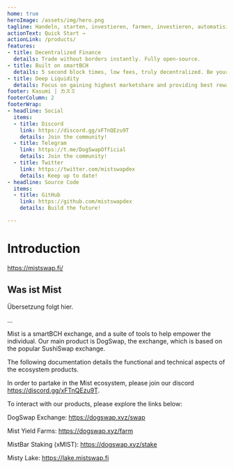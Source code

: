 ```yaml
---
home: true
heroImage: /assets/img/hero.png
tagline: Handeln, starten, investieren, farmen, investieren, automatisieren, auf der führenden DeFi-Plattform von smartBCH aufbauen
actionText: Quick Start →
actionLink: /products/
features:
- title: Decentralized Finance
  details: Trade without borders instantly. Fully open-source.
- title: Built on smartBCH
  details: 5 second block times, low fees, truly decentralized. Be your own bank.
- title: Deep Liquidity
  details: Focus on gaining highest marketshare and providing best rewards to liquidity providers.
footer: Kasumi | カスミ
footerColumn: 2
footerWrap:
- headline: Social
  items:
  - title: Discord
    link: https://discord.gg/xFTnQEzu9T
    details: Join the community!
  - title: Telegram
    link: https://t.me/DogSwapOfficial
    details: Join the community!
  - title: Twitter
    link: https://twitter.com/mistswapdex
    details: Keep up to date!
- headline: Source Code
  items:
  - title: GitHub
    link: https://github.com/mistswapdex
    details: Build the future!

---
```


# Introduction

<https://mistswap.fi/>

## Was ist Mist

Übersetzung folgt hier.

...

Mist is a smartBCH exchange, and a suite of tools to help empower the individual. Our main product is DogSwap, the exchange, which is based on the popular SushiSwap exchange. 

The following documentation details the functional and technical aspects of the ecosystem products.

In order to partake in the Mist ecosystem, please join our discord <https://discord.gg/xFTnQEzu9T>.

To interact with our products, please explore the links below:

DogSwap Exchange: <https://dogswap.xyz/swap>

Mist Yield Farms: <https://dogswap.xyz/farm>

MistBar Staking (xMIST): <https://dogswap.xyz/stake>

Misty Lake: <https://lake.mistswap.fi>
